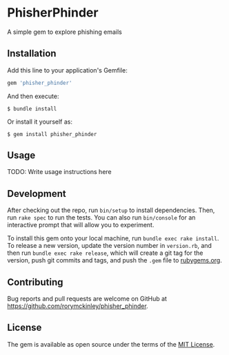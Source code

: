 # PhisherPhinder

A simple gem to explore phishing emails

## Installation

Add this line to your application's Gemfile:

```ruby
gem 'phisher_phinder'
```

And then execute:

    $ bundle install

Or install it yourself as:

    $ gem install phisher_phinder

## Usage

TODO: Write usage instructions here

## Development

After checking out the repo, run `bin/setup` to install dependencies. Then, run `rake spec` to run the tests. You can also run `bin/console` for an interactive prompt that will allow you to experiment.

To install this gem onto your local machine, run `bundle exec rake install`. To release a new version, update the version number in `version.rb`, and then run `bundle exec rake release`, which will create a git tag for the version, push git commits and tags, and push the `.gem` file to [rubygems.org](https://rubygems.org).

## Contributing

Bug reports and pull requests are welcome on GitHub at https://github.com/rorymckinley/phisher_phinder.


## License

The gem is available as open source under the terms of the [MIT License](https://opensource.org/licenses/MIT).
